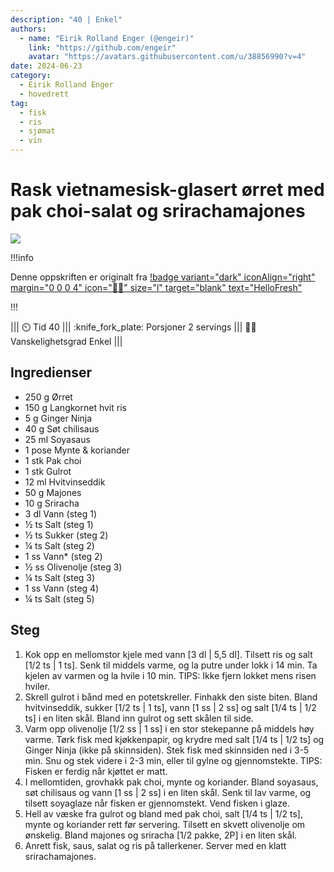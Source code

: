 ```yaml
---
description: "40 | Enkel"
authors:
  - name: "Eirik Rolland Enger (@engeir)"
    link: "https://github.com/engeir"
    avatar: "https://avatars.githubusercontent.com/u/38856990?v=4"
date: 2024-06-23
category:
  - Eirik Rolland Enger
  - hovedrett
tag:
  - fisk
  - ris
  - sjømat
  - vin
---
```


# Rask vietnamesisk-glasert ørret med pak choi-salat og srirachamajones

![](/static/rask-vietnamesisk-glasert-orret-med-pak-choi-salat-og-srirachamajones/rask-vietnamesisk-glasert-orret-med-pak-choi-salat-og-srirachamajones.webp)

!!!info

Denne oppskriften er originalt fra
[!badge variant="dark" iconAlign="right" margin="0 0 0 4" icon=":cook:" size="l" target="blank" text="HelloFresh"](https://www.hellofresh.no/recipes/rask-vietnamesisk-glasert-orret-661f7472a0f8bf5f811ebf47)

!!!

<!-- dprint-ignore-start -->
||| :timer_clock: Tid
40
||| :knife_fork_plate: Porsjoner
2 servings
||| :cook: Vanskelighetsgrad
Enkel
|||
<!-- dprint-ignore-end -->

## Ingredienser

- 250 g Ørret
- 150 g Langkornet hvit ris
- 5 g Ginger Ninja
- 40 g Søt chilisaus
- 25 ml Soyasaus
- 1 pose Mynte & koriander
- 1 stk Pak choi
- 1 stk Gulrot
- 12 ml Hvitvinseddik
- 50 g Majones
- 10 g Sriracha
- 3 dl Vann (steg 1)
- ½ ts Salt (steg 1)
- ½ ts Sukker (steg 2)
- ¼ ts Salt (steg 2)
- 1 ss Vann* (steg 2)
- ½ ss Olivenolje (steg 3)
- ¼ ts Salt (steg 3)
- 1 ss Vann (steg 4)
- ¼ ts Salt (steg 5)

## Steg

1. Kok opp en mellomstor kjele med vann [3 dl | 5,5 dl]. Tilsett ris og salt [1/2 ts | 1 ts]. Senk til middels varme, og la putre under lokk i 14 min. Ta kjelen av varmen og la hvile i 10 min. TIPS: Ikke fjern lokket mens risen hviler.
2. Skrell gulrot i bånd med en potetskreller. Finhakk den siste biten. Bland hvitvinseddik, sukker [1/2 ts | 1 ts], vann [1 ss | 2 ss] og salt [1/4 ts | 1/2 ts] i en liten skål. Bland inn gulrot og sett skålen til side.
3. Varm opp olivenolje [1/2 ss | 1 ss] i en stor stekepanne på middels høy varme. Tørk fisk med kjøkkenpapir, og krydre med salt [1/4 ts | 1/2 ts] og Ginger Ninja (ikke på skinnsiden). Stek fisk med skinnsiden ned i 3-5 min. Snu og stek videre i 2-3 min, eller til gylne og gjennomstekte. TIPS: Fisken er ferdig når kjøttet er matt.
4. I mellomtiden, grovhakk pak choi, mynte og koriander. Bland soyasaus, søt chilisaus og vann [1 ss | 2 ss] i en liten skål. Senk til lav varme, og tilsett soyaglaze når fisken er gjennomstekt. Vend fisken i glaze.
5. Hell av væske fra gulrot og bland med pak choi, salt [1/4 ts | 1/2 ts], mynte og koriander rett før servering. Tilsett en skvett olivenolje om ønskelig. Bland majones og sriracha [1/2 pakke, 2P] i en liten skål.
6. Anrett fisk, saus, salat og ris på tallerkener. Server med en klatt srirachamajones.

<script type="application/ld+json">
{
  "author": {
    "@type": "Person",
    "name": "HelloFresh",
    "url": "https://www.hellofresh.no/recipes/rask-vietnamesisk-glasert-orret-661f7472a0f8bf5f811ebf47"
  },
  "image": "https://img.hellofresh.com/f_auto,fl_lossy,h_640,q_auto,w_1200/hellofresh_s3/image/HF_Y24_R11_BW05_SE_V21392-1_Main_low-0e7fc612.jpg",
  "site_name": "HelloFresh",
  "@context": "https://schema.org",
  "@type": "Recipe",
  "recipeCategory": "",
  "cookTime": 20,
  "recipeCuisine": "Vietnamesiske",
  "publisher": {
    "@type": "Organization",
    "name": "hellofresh.com"
  },
  "recipeIngredient": [
    "250 g Ørret",
    "150 g Langkornet hvit ris",
    "5 g Ginger Ninja",
    "40 g Søt chilisaus",
    "25 ml Soyasaus",
    "1 pose Mynte & koriander",
    "1 stk Pak choi",
    "1 stk Gulrot",
    "12 ml Hvitvinseddik",
    "50 g Majones",
    "10 g Sriracha",
    "3 dl Vann (steg 1)",
    "½ ts Salt (steg 1)",
    "½ ts Sukker (steg 2)",
    "¼ ts Salt (steg 2)",
    "1 ss Vann* (steg 2)",
    "½ ss Olivenolje (steg 3)",
    "¼ ts Salt (steg 3)",
    "1 ss Vann (steg 4)",
    "¼ ts Salt (steg 5)"
  ],
  "recipeInstructions": [
    {
      "@type": "HowToStep",
      "text": "Kok opp en mellomstor kjele med vann [3 dl | 5,5 dl]. Tilsett ris og salt [1/2 ts | 1 ts]. Senk til middels varme, og la putre under lokk i 14 min. Ta kjelen av varmen og la hvile i 10 min. TIPS: Ikke fjern lokket mens risen hviler."
    },
    {
      "@type": "HowToStep",
      "text": "Skrell gulrot i bånd med en potetskreller. Finhakk den siste biten. Bland hvitvinseddik, sukker [1/2 ts | 1 ts], vann [1 ss | 2 ss] og salt [1/4 ts | 1/2 ts] i en liten skål. Bland inn gulrot og sett skålen til side."
    },
    {
      "@type": "HowToStep",
      "text": "Varm opp olivenolje [1/2 ss | 1 ss] i en stor stekepanne på middels høy varme. Tørk fisk med kjøkkenpapir, og krydre med salt [1/4 ts | 1/2 ts] og Ginger Ninja (ikke på skinnsiden). Stek fisk med skinnsiden ned i 3-5 min. Snu og stek videre i 2-3 min, eller til gylne og gjennomstekte. TIPS: Fisken er ferdig når kjøttet er matt."
    },
    {
      "@type": "HowToStep",
      "text": "I mellomtiden, grovhakk pak choi, mynte og koriander. Bland soyasaus, søt chilisaus og vann [1 ss | 2 ss] i en liten skål. Senk til lav varme, og tilsett soyaglaze når fisken er gjennomstekt. Vend fisken i glaze."
    },
    {
      "@type": "HowToStep",
      "text": "Hell av væske fra gulrot og bland med pak choi, salt [1/4 ts | 1/2 ts], mynte og koriander rett før servering. Tilsett en skvett olivenolje om ønskelig. Bland majones og sriracha [1/2 pakke, 2P] i en liten skål."
    },
    {
      "@type": "HowToStep",
      "text": "Anrett fisk, saus, salat og ris på tallerkener. Server med en klatt srirachamajones."
    }
  ],
  "inLanguage": "nb-NO",
  "nutrition": {
    "@type": "NutritionInformation",
    "calories": "780 kcal",
    "fatContent": "34.9 g",
    "saturatedFatContent": "2.7 g",
    "carbohydrateContent": "82.8 g",
    "sugarContent": "18.9 g",
    "proteinContent": "32.7 g",
    "sodiumContent": "0 mg",
    "servingSize": "434"
  },
  "prepTime": 20,
  "name": "Rask vietnamesisk-glasert ørret med pak choi-salat og srirachamajones",
  "totalTime": 40,
  "recipeYield": "2 servings",
  "pattern": "rask-vietnamesisk-glasert-orret-med-pak-choi-salat-og-srirachamajones"
}
</script>
